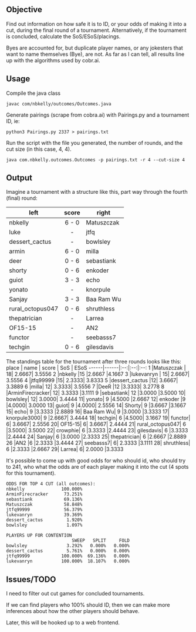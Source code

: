 ## Objective
Find out information on how safe it is to ID, or your odds of making it into a cut, during the final round of a tournament. Alternatively, if the tournament is concluded, calculate the SoS/ESoS/placings.

Byes are accounted for, but duplicate player names, or any jokesters that want to name themselves (Bye), are not. As far as I can tell, all results line up with the algorithms used by cobr.ai.

## Usage

Compile the java class
```
javac com/nbkelly/outcomes/Outcomes.java
```

Generate pairings (scrape from cobra.ai) with Pairings.py and a tournament ID, ie:
```
python3 Pairings.py 2337 > pairings.txt
```

Run the script with the file you generated, the number of rounds, and the cut size (in this case, 4, 4).
```
java com.nbkelly.outcomes.Outcomes -p pairings.txt -r 4 --cut-size 4
```

## Output

Imagine a tournament with a structure like this, part way through the fourth (final) round:

left | score | right
-----| :---: |-
nbkelly         | 6 - 0 | Matuszczak 
luke            |   -   | jtfq
dessert_cactus  |   -   | bowlsley
armin           | 6 - 0 | milla
deer            | 0 - 6 | sebastiank
shorty          | 0 - 6 | enkoder
guiot           | 3 - 3 | echo
yonato          |   -   | knorpule
Sanjay          | 3 - 3 | Baa Ram Wu
rural_octopus047| 0 - 6 | shruthless
thepatrician    |   -   | Larrea
OF15-15         |   -   | AN2
functor         |   -   | seebasss7
techgin         | 0 - 6 | gilesdavis

The standings table for the tournament after three rounds looks like this:
place | name | score | SoS | ESoS
------|------|:--:|:--:|:--:
1	|Matuszczak |	18|	2.6667|	3.5556
2	|nbkelly	  |15	|2.6667	|4.1667
3	|lukevanryn |	15|	2.6667|	3.5556
4	|jtfq99999	|15|	2.3333|	3.8333
5	|dessert_cactus	|12|	3.6667|	3.3889
6	|milla|	12|	3.3333|	3.5556
7	|DeeR |12	|3.3333|	3.2778
8	|ArminFirecracker|	12|	3.3333	|3.1111
9	|sebastiank|	12	|3.0000	|3.5000
10|	bowlsley|	12|	3.0000|	3.4444
11|	yonato|	9	|4.5000	|2.6667
12|	enkoder	|9	|4.0000|	3.0000
13|	guiot|	9	|4.0000|	2.5556
14|	Shorty|	9	|3.6667	|3.1667
15|	echo|	9	|3.3333	|2.8889
16|	Baa Ram Wu|	9	|3.0000	|3.3333
17|	knorpule3000|	9	|2.6667|	3.4444
18|	techgin|	6	|4.5000|	3.1667
19|	functor|	6|	3.6667|	2.5556
20|	OF15-15|	6|	3.6667|	2.4444
21|	rural_octopus047|	6	|3.5000|	3.5000
22|	crowphie|	6	|3.3333	|2.4444
23|	gilesdavis|	6	|3.3333	|2.4444
24|	Sanjay|	6	|3.0000	|2.3333
25|	thepatrician|	6	|2.6667	|2.8889
26	|AN2	|6	|2.3333	|3.4444
27|	seebasss7|	6|	2.3333	|3.1111
28|	shruthless|	6	|2.3333	|2.6667
29|	Larrea|	6|	2.0000	|3.3333

It's possible to come up with good odds for who should id, who should try to 241, who what the odds are of each player making it into the cut (4 spots for this tournament).

```
ODDS FOR TOP 4 CUT (all outcomes):
nbkelly              100.000%
ArminFirecracker      73.251%
sebastiank            69.136%
Matuszczak            58.848%
jtfq99999             56.379%
lukevanryn            39.369%
dessert_cactus         1.920%
bowlsley               1.097%

PLAYERS UP FOR CONTENTION
                         SWEEP   SPLIT     FOLD
bowlsley               3.292%   0.000%   0.000%
dessert_cactus         5.761%   0.000%   0.000%
jtfq99999            100.000%  69.136%   0.000%
lukevanryn           100.000%  18.107%   0.000%
```

## Issues/TODO
I need to filter out cut games for concluded tournaments.

If we can find players who 100% should ID, then we can make more inferences about how the other players should behave.

Later, this will be hooked up to a web frontend.
